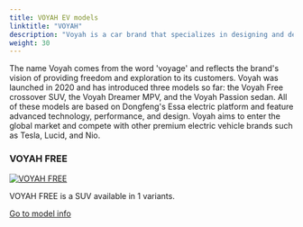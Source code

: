```yaml
---
title: VOYAH EV models
linktitle: "VOYAH"
description: "Voyah is a car brand that specializes in designing and developing electric vehicles. Voyah is the premium division of Chinese state-owned automaker Dongfeng Motor Corporation. "
weight: 30
---
```

<!-- markdownlint-disable MD033 -->
<!-- markdownlint-disable MD010 -->
The name Voyah comes from the word 'voyage' and reflects the brand's vision of providing freedom and exploration to its customers. Voyah was launched in 2020 and has introduced three models so far: the Voyah Free crossover SUV, the Voyah Dreamer MPV, and the Voyah Passion sedan. All of these models are based on Dongfeng's Essa electric platform and feature advanced technology, performance, and design. Voyah aims to enter the global market and compete with other premium electric vehicle brands such as Tesla, Lucid, and Nio. 

<div class="container shadow-sm p-3 mb-4 bg-body-tertiary rounded border">
<h3> VOYAH FREE</h3>
	<div class="row">
		<div class="col col-12 col-md-6">
			<a href="free"><img src="https://media.evkx.net/multimedia/models/voyah/free/free/main_1_st.jpg" class="img-fluid" alt="VOYAH FREE" ></a>
		</div>
		<div class="col col-12 col-md-6">
<p>
VOYAH FREE is a SUV available in 1 variants.
</p>
	<a href="free/" class="btn btn-outline-primary" role="button">Go to model info</a>
		</div>
	</div>
</div>
